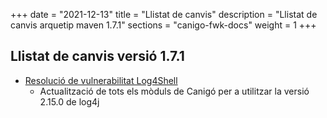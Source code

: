 +++
date        = "2021-12-13"
title       = "Llistat de canvis"
description = "Llistat de canvis arquetip maven 1.7.1"
sections    = "canigo-fwk-docs"
weight		= 1
+++

## Llistat de canvis versió 1.7.1

- [Resolució de vulnerabilitat Log4Shell](/noticies/2021-12-13-CAN-actualitzacio-canigo-3_4_7_3_6_1/)
   - Actualització de tots els mòduls de Canigó per a utilitzar la versió 2.15.0 de log4j
